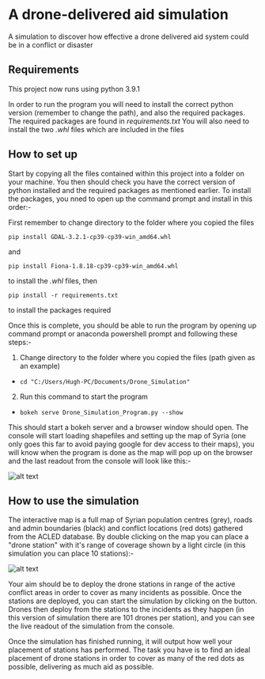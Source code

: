 # A drone-delivered aid simulation
A simulation to discover how effective a drone delivered aid system could be in a conflict or disaster
## Requirements
This project now runs using python 3.9.1

In order to run the program you will need to install the correct python version (remember to change the path), and also the required packages.
The required packages are found in *requirements.txt* You will also need to install the two *.whl* files which are included in the files

## How to set up
Start by copying all the files contained within this project into a folder on your machine. You then should check you have the correct version of python installed and the required packages as mentioned earlier. To install the packages, you nned to open up the command prompt and install in this order:-

First remember to change directory to the folder where you copied the files

```pip install GDAL-3.2.1-cp39-cp39-win_amd64.whl```

and

```pip install Fiona-1.8.18-cp39-cp39-win_amd64.whl```

to install the *.whl* files, then

```pip install -r requirements.txt```

to install the packages required


Once this is complete, you should be able to run the program by opening up command prompt or anaconda powershell prompt and following these steps:-

1. Change directory to the folder where you copied the files (path given as an example)
* ```cd "C:/Users/Hugh-PC/Documents/Drone_Simulation"```
2. Run this command to start the program
* ```bokeh serve Drone_Simulation_Program.py --show```

This should start a bokeh server and a browser window should open. The console will start loading shapefiles and setting up the map of Syria
(one only goes this far to avoid paying google for dev access to their maps), you will know when the program is done as the map will pop up on 
the browser and the last readout from the console will look like this:-

![alt text](https://i.imgur.com/sA2SF8r.png)

## How to use the simulation
The interactive map is a full map of Syrian population centres (grey), roads and admin boundaries (black) and conflict locations (red dots) gathered from the ACLED database. 
By double clicking on the map you can place a "drone station" with it's range of coverage shown by a light circle (in this simulation you can place 10 stations):-

![alt text](https://i.imgur.com/x3OidzP.png)

Your aim should be to deploy the drone stations in range of the active conflict areas in order to cover as many incidents as possible. Once the stations are deployed, you can start the simulation by clicking on the button.
Drones then deploy from the stations to the incidents as they happen (in this version of simulation there are 101 drones per station), and you can see the live readout of the simulation from the console. 

Once the simulation has finished running, it will output how well your placement of stations has performed.
The task you have is to find an ideal placement of drone stations in order to cover as many of the red dots as possible, delivering as much aid as possible.
